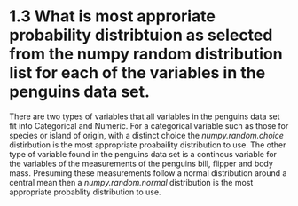 # 1.3 What is most approriate probability distribtuion as selected from the numpy random distribution list for each of the variables in the penguins data set.

There are two types of variables that all variables in the penguins data set fit into Categorical and Numeric. For a categorical variable such as those for species or island of origin, with a distinct choice the *numpy.random.choice* distirbution is the most appropriate proabaility distribution to use. The other type of variable found in the penguins data set is a continous variable for the variables of the measurements of the penguins bill, flipper and body mass. Presuming these measurements follow a normal distribution around a central mean then a *numpy.random.normal* distribution is the most appropriate probablity distribution to use.
